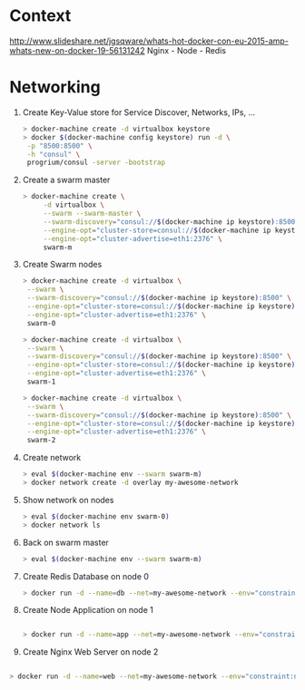 # Context
http://www.slideshare.net/jgsqware/whats-hot-docker-con-eu-2015-amp-whats-new-on-docker-19-56131242
Nginx - Node - Redis

# Networking

1. Create Key-Value store for Service Discover, Networks, IPs, ...
   ```bash
   > docker-machine create -d virtualbox keystore
   > docker $(docker-machine config keystore) run -d \
    -p "8500:8500" \
    -h "consul" \
    progrium/consul -server -bootstrap
   ```

2. Create a swarm master
   ```bash
   > docker-machine create \
        -d virtualbox \
        --swarm --swarm-master \
        --swarm-discovery="consul://$(docker-machine ip keystore):8500" \
        --engine-opt="cluster-store=consul://$(docker-machine ip keystore):8500" \
        --engine-opt="cluster-advertise=eth1:2376" \
        swarm-m
   ```

4. Create Swarm nodes
   ```bash
   > docker-machine create -d virtualbox \
    --swarm \
    --swarm-discovery="consul://$(docker-machine ip keystore):8500" \
    --engine-opt="cluster-store=consul://$(docker-machine ip keystore):8500" \
    --engine-opt="cluster-advertise=eth1:2376" \
    swarm-0
   
   > docker-machine create -d virtualbox \
    --swarm \
    --swarm-discovery="consul://$(docker-machine ip keystore):8500" \
    --engine-opt="cluster-store=consul://$(docker-machine ip keystore):8500" \
    --engine-opt="cluster-advertise=eth1:2376" \
    swarm-1
   
   > docker-machine create -d virtualbox \
    --swarm \
    --swarm-discovery="consul://$(docker-machine ip keystore):8500" \
    --engine-opt="cluster-store=consul://$(docker-machine ip keystore):8500" \
    --engine-opt="cluster-advertise=eth1:2376" \
    swarm-2
   ```

5. Create network
   ```bash
   > eval $(docker-machine env --swarm swarm-m)
   > docker network create -d overlay my-awesome-network
   ```

6. Show network on nodes
   ```bash
   > eval $(docker-machine env swarm-0)
   > docker network ls
   ```
7. Back on swarm master

   ```bash
   > eval $(docker-machine env --swarm swarm-m)
   ``` 
8. Create Redis Database on node 0

   ```bash
   > docker run -d --name=db --net=my-awesome-network --env="constraint:node==swarm-0" -p 6379:6379 redis
   ```
9. Create Node Application on node 1

   ```bash
   
   > docker run -d --name=app --net=my-awesome-network --env="constraint:node==swarm-1" -p 8080:8080 jgsqware/node-sample:wecraft-15-12-14
   ```
10. Create Nginx Web Server on node 2

   ```bash
   
   > docker run -d --name=web --net=my-awesome-network --env="constraint:node==swarm-2" -p 80:80 jgsqware/nginx-sample:wecraft-15-12-14
   ```

      

